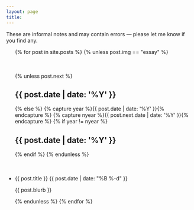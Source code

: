 ```yaml
---
layout: page
title: 
---
```

These are informal notes and may contain errors — please let me know if you find any.

<ul class="posts">
  {% for post in site.posts %}
    {% unless post.img == "essay" %}
      <div style="margin-top:10%;">
      {% unless post.next %}
        <h2>{{ post.date | date: '%Y' }}</h2>
      {% else %}
        {% capture year %}{{ post.date | date: '%Y' }}{% endcapture %}
        {% capture nyear %}{{ post.next.date | date: '%Y' }}{% endcapture %}
        {% if year != nyear %}
          <h2>{{ post.date | date: '%Y' }}</h2>
        {% endif %}
      {% endunless %}
    </div>
      <li itemscope>
        <div style="margin-top:10%;">
          <a href="{{ site.github.url }}{{ post.url }}" style="text-decoration:none;">{{ post.title }}</a>
          <span class="post-date"> {{ post.date | date: "%B %-d" }}</span>
          <!-- {% if post.img == "/assets/chitriangles_vecs.png" %}
            <img src="{{ post.img }}" align="right" width="100">
          {% elsif post.img == "/assets/clock-regular.svg" %}
            <img src="{{ post.img }}" align="right" width="80">
          {% elsif post.img == "/assets/gplvm_parabola_results.png" %}
            <img src="{{ post.img }}" align="right" width="200">
          {% elsif post.img != "" %}
            <img src="{{ post.img }}" align="right" width="150">
          {% else %}
            <img src="/assets/dice-six-solid.svg" align="right" width="40" style="opacity: 0.5;">
          {% endif %} -->
          <p class="post-date">{{ post.blurb }}</p>
        </div>
      </li>
    {% endunless %}
  {% endfor %}
</ul>